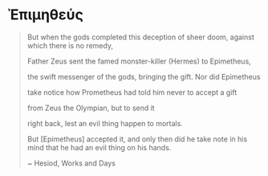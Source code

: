 # Ἐπιμηθεύς

> But when the gods completed this deception of sheer doom, against which there is no remedy,
>
> Father Zeus sent the famed monster-killer (Hermes) to Epimetheus,
>
> the swift messenger of the gods, bringing the gift. Nor did Epimetheus
>
> take notice how Prometheus had told him never to accept a gift
>
> from Zeus the Olympian, but to send it
>
> right back, lest an evil thing happen to mortals.
>
> But [Epimetheus] accepted it, and only then did he take note in his mind that he had an evil thing on his hands.
>
>   ~ Hesiod, Works and Days
